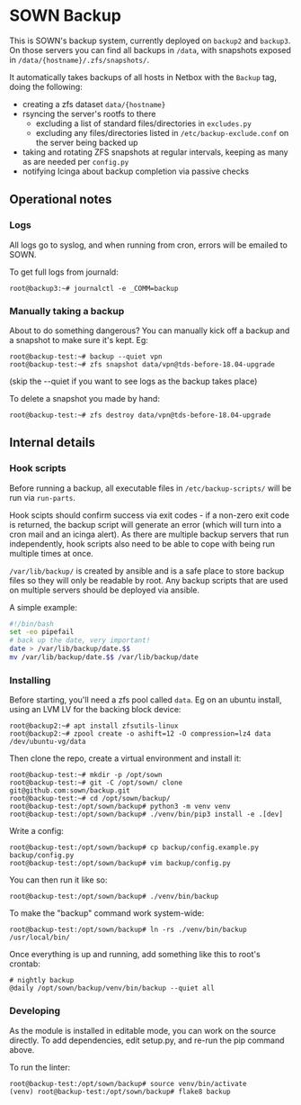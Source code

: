 # SOWN Backup

This is SOWN's backup system, currently deployed on `backup2` and `backup3`. On those servers you can find all backups in `/data`, with snapshots exposed in `/data/{hostname}/.zfs/snapshots/`.

It automatically takes backups of all hosts in Netbox with the `Backup` tag, doing the following:
- creating a zfs dataset `data/{hostname}`
- rsyncing the server's rootfs to there
  - excluding a list of standard files/directories in `excludes.py`
  - excluding any files/directories listed in `/etc/backup-exclude.conf` on the server being backed up
- taking and rotating ZFS snapshots at regular intervals, keeping as many as are needed per `config.py`
- notifying Icinga about backup completion via passive checks

## Operational notes

### Logs
All logs go to syslog, and when running from cron, errors will be emailed to SOWN.

To get full logs from journald:
```console
root@backup3:~# journalctl -e _COMM=backup
```

### Manually taking a backup
About to do something dangerous? You can manually kick off a backup and a snapshot to make sure it's kept. Eg:
```console
root@backup-test:~# backup --quiet vpn
root@backup-test:~# zfs snapshot data/vpn@tds-before-18.04-upgrade
```
(skip the --quiet if you want to see logs as the backup takes place)

To delete a snapshot you made by hand:
```console
root@backup-test:~# zfs destroy data/vpn@tds-before-18.04-upgrade
```
## Internal details
### Hook scripts
Before running a backup, all executable files in `/etc/backup-scripts/` will be run via `run-parts`.

Hook scipts should confirm success via exit codes - if a non-zero exit code is returned, the backup script will generate an error (which will turn into a cron mail and an icinga alert). As there are multiple backup servers that run independently, hook scripts also need to be able to cope with being run multiple times at once.

`/var/lib/backup/` is created by ansible and is a safe place to store backup files so they will only be readable by root. Any backup scripts that are used on multiple servers should be deployed via ansible.

A simple example:
```bash
#!/bin/bash
set -eo pipefail
# back up the date, very important!
date > /var/lib/backup/date.$$
mv /var/lib/backup/date.$$ /var/lib/backup/date
```

### Installing
Before starting, you'll need a zfs pool called `data`. Eg on an ubuntu install, using an LVM LV for the backing block device:
```console
root@backup2:~# apt install zfsutils-linux
root@backup2:~# zpool create -o ashift=12 -O compression=lz4 data /dev/ubuntu-vg/data
```

Then clone the repo, create a virtual environment and install it:
```console
root@backup-test:~# mkdir -p /opt/sown
root@backup-test:~# git -C /opt/sown/ clone git@github.com:sown/backup.git
root@backup-test:~# cd /opt/sown/backup/
root@backup-test:/opt/sown/backup# python3 -m venv venv
root@backup-test:/opt/sown/backup# ./venv/bin/pip3 install -e .[dev]
```

Write a config:
```console
root@backup-test:/opt/sown/backup# cp backup/config.example.py backup/config.py
root@backup-test:/opt/sown/backup# vim backup/config.py 
```

You can then run it like so:
```console
root@backup-test:/opt/sown/backup# ./venv/bin/backup 
```

To make the "backup" command work system-wide:
```console
root@backup-test:/opt/sown/backup# ln -rs ./venv/bin/backup /usr/local/bin/
```

Once everything is up and running, add something like this to root's crontab:
```
# nightly backup
@daily /opt/sown/backup/venv/bin/backup --quiet all
```

### Developing
As the module is installed in editable mode, you can work on the source directly. To add dependencies, edit setup.py, and re-run the pip command above.

To run the linter:
```console
root@backup-test:/opt/sown/backup# source venv/bin/activate
(venv) root@backup-test:/opt/sown/backup# flake8 backup
```
